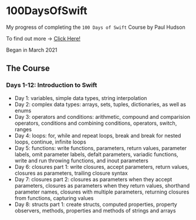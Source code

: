 # 100DaysOfSwift

My progress of completing the `100 Days of Swift` Course by Paul Hudson

To find out more -> [Click Here!](https://www.hackingwithswift.com/100)

Began in March 2021

## The Course

### Days 1-12: Introduction to Swift

* Day 1: variables, simple data types, string interpolation
* Day 2: complex data types: arrays, sets, tuples, dictionaries, as well as enums
* Day 3: operators and conditions: arithmetic, compound and comparision operators, conditions and combining conditions, operators, switch, ranges
* Day 4: loops: for, while and repeat loops, break and break for nested loops, continue, infinite loops
* Day 5: functions: write functions, parameters, return values, parameter labels, omit parameter labels, defalt parameters, variadic functions, write and run throwing functions, and inout parameters
* Day 6: closures part 1: write closures, accept parameters, return values, closures as parameters, trailing closure syntax 
* Day 7: closures part 2: closures as parameters when they accept parameters, closures as parameters when they return values, shorthand parameter names, closures with multiple parameters, returning closures from functions, capturing values
* Day 8: structs part 1: create structs, computed properties, property observers, methods, properties and methods of strings and arrays
